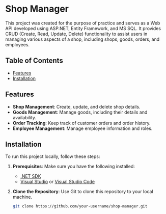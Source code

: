 # Shop Manager

This project was created for the purpose of practice and serves as a Web API developed using ASP.NET, Entity Framework, and MS SQL. It provides CRUD (Create, Read, Update, Delete) functionality to assist users in managing various aspects of a shop, including shops, goods, orders, and employees.

## Table of Contents

- [Features](#features)
- [Installation](#installation)

## Features

- **Shop Management**: Create, update, and delete shop details.
- **Goods Management**: Manage goods, including their details and availability.
- **Order Tracking**: Keep track of customer orders and order history.
- **Employee Management**: Manage employee information and roles.

## Installation

To run this project locally, follow these steps:

1. **Prerequisites**: Make sure you have the following installed:
   - [.NET SDK](https://dotnet.microsoft.com/download)
   - [Visual Studio](https://visualstudio.microsoft.com/) or [Visual Studio Code](https://code.visualstudio.com/)

2. **Clone the Repository**: Use Git to clone this repository to your local machine.

   ```bash
   git clone https://github.com/your-username/shop-manager.git
